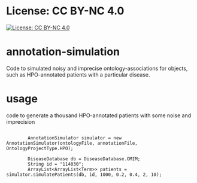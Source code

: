 # License: CC BY-NC 4.0
[![License: CC BY-NC 4.0](https://licensebuttons.net/l/by-nc/4.0/80x15.png)](http://creativecommons.org/licenses/by-nc/4.0/)

# annotation-simulation
Code to simulated noisy and imprecise ontology-associations for objects, such as HPO-annotated patients with a particular disease.

# usage

code to generate a thousand HPO-annotated patients with some noise and imprecision

```

		AnnotationSimulator simulator = new AnnotationSimulator(ontologyFile, annotationFile, OntologyProjectType.HPO);

		DiseaseDatabase db = DiseaseDatabase.OMIM;
		String id = "114030";
		ArrayList<ArrayList<Term>> patients = simulator.simulatePatients(db, id, 1000, 0.2, 0.4, 2, 10);
		
```